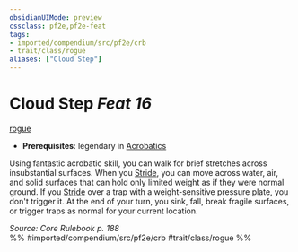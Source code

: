 ```yaml
---
obsidianUIMode: preview
cssclass: pf2e,pf2e-feat
tags:
- imported/compendium/src/pf2e/crb
- trait/class/rogue
aliases: ["Cloud Step"]
---
```

# Cloud Step  *Feat 16*  
[rogue](rules/traits/rogue.md)  

- **Prerequisites**: legendary in [Acrobatics](../skills.md#Acrobatics)

Using fantastic acrobatic skill, you can walk for brief stretches across insubstantial surfaces. When you [Stride](stride.md), you can move across water, air, and solid surfaces that can hold only limited weight as if they were normal ground. If you [Stride](stride.md) over a trap with a weight-sensitive pressure plate, you don't trigger it. At the end of your turn, you sink, fall, break fragile surfaces, or trigger traps as normal for your current location.

*Source: Core Rulebook p. 188*  
%% #imported/compendium/src/pf2e/crb #trait/class/rogue %%